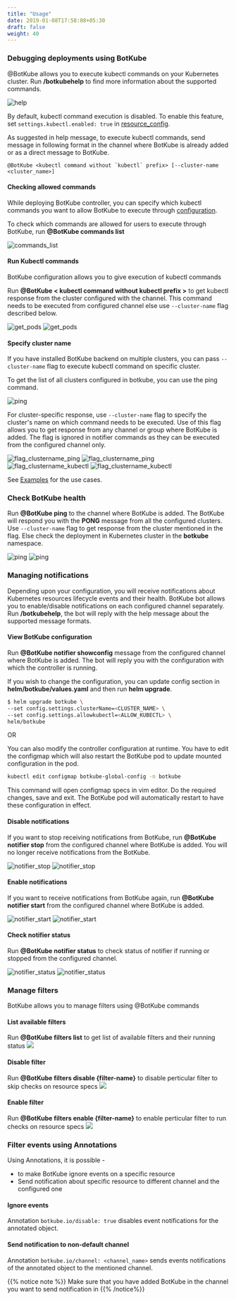 ```yaml
---
title: "Usage"
date: 2019-01-08T17:58:08+05:30
draft: false
weight: 40
---
```


### Debugging deployments using BotKube

@BotKube allows you to execute kubectl commands on your Kubernetes cluster.
Run **/botkubehelp** to find more information about the supported commands.


![help](/images/help.png)

By default, kubectl command execution is disabled. To enable this feature, set `settings.kubectl.enabled: true` in <a href=/configuration/#resource-config-yaml-syntax>resource_config</a>.

As suggested in help message, to execute kubectl commands, send message in following format in the channel where BotKube is already added or as a direct message to BotKube.
```
@BotKube <kubectl command without `kubectl` prefix> [--cluster-name <cluster_name>]
```

#### Checking allowed commands

While deploying BotKube controller, you can specify which kubectl commands you want to allow BotKube to execute through <a href=/configuration>configuration</a>.

To check which commands are allowed for users to execute through BotKube, run **@BotKube commands list**

![commands_list](/images/commands_list.png)

#### Run Kubectl commands

BotKube configuration allows you to give execution of kubectl commands

Run **@BotKube < kubectl command without kubectl prefix >** to get kubectl response from the cluster configured with the channel.
This command needs to be executed from configured channel else use `--cluster-name` flag described below.

![get_pods](/images/get_namespaces.png)
![get_pods](/images/mm_get_ns.png)

#### Specify cluster name
If you have installed BotKube backend on multiple clusters, you can pass `--cluster-name` flag to execute kubectl command on specific cluster.

To get the list of all clusters configured in botkube, you can use the ping command.

![ping](/images/ping.png)

For cluster-specific response,
use `--cluster-name` flag to specify the cluster's name on which command needs to be executed.
Use of this flag allows you to get response from any channel or group where BotKube is added.
The flag is ignored in notifier commands as they can be executed from the configured channel only.

![flag_clustername_ping](/images/flag_clustername_ping.png)
![flag_clustername_ping](/images/mm_flag_clustername_ping.png)
![flag_clustername_kubectl](/images/flag_clustername_kubectl.png)
![flag_clustername_kubectl](/images/mm_flag_clustername_kubectl.png)

See [Examples](/examples/#h-examples) for the use cases.

### Check BotKube health

Run **@BotKube ping** to the channel where BotKube is added. The BotKube will respond you with the **PONG** message from all the configured clusters. Use `--cluster-name` flag to get response from the cluster mentioned in the flag. Else check the deployment in Kubernetes cluster in the **botkube** namespace.

![ping](/images/ping.png)
![ping](/images/mm_ping.png)

### Managing notifications

Depending upon your configuration, you will receive notifications about Kubernetes resources lifecycle events and their health.
BotKube bot allows you to enable/disable notifications on each configured channel separately. Run **/botkubehelp**, the bot will reply with the help message about the supported message formats.

#### View BotKube configuration

Run **@BotKube notifier showconfig** message from the configured channel where BotKube is added. The bot will reply you with the configuration with which the controller is running.

If you wish to change the configuration, you can update config section in **helm/botkube/values.yaml** and then run **helm upgrade**.

```bash
$ helm upgrade botkube \
--set config.settings.clusterName=<CLUSTER_NAME> \
--set config.settings.allowkubectl=<ALLOW_KUBECTL> \
helm/botkube
```
OR

You can also modify the controller configuration at runtime. You have to edit the configmap which will also restart the BotKube pod to update mounted configuration in the pod.

```bash
kubectl edit configmap botkube-global-config -n botkube
```

This command will open configmap specs in vim editor. Do the required changes, save and exit. The BotKube pod will automatically restart to have these configuration in effect.

#### Disable notifications

If you want to stop receiving notifications from BotKube, run
**@BotKube notifier stop**
from the configured channel where BotKube is added. You will no longer receive notifications from the BotKube.

![notifier_stop](/images/notifier_stop.png)
![notifier_stop](/images/mm_notifier_stop.png)

#### Enable notifications

If you want to receive notifications from BotKube again, run
**@BotKube notifier start**
from the configured channel where BotKube is added.

![notifier_start](/images/notifier_start.png)
![notifier_start](/images/mm_notifier_start.png)

#### Check notifier status

Run **@BotKube notifier status** to check status of notifier if running or stopped from the configured channel.

![notifier_status](/images/notifier_status.png)
![notifier_status](/images/mm_notifier_status.png)

### Manage filters

BotKube allows you to manage filters using @BotKube commands

#### List available filters

Run **@BotKube filters list** to get list of available filters and their running status
![](/images/filters_list.png)

#### Disable filter

Run **@BotKube filters disable {filter-name}** to disable perticular filter to skip checks on resource specs
![](/images/filters_disable.png)

#### Enable filter

Run **@BotKube filters enable {filter-name}** to enable perticular filter to run checks on resource specs
![](/images/filters_enable.png)

### Filter events using Annotations

Using Annotations, it is possible -

- to make BotKube ignore events on a specific resource
- Send notification about specific resource to different channel and the configured one

#### Ignore events

Annotation `botkube.io/disable: true` disables event notifications for the annotated object.

#### Send notification to non-default channel

Annotation `botkube.io/channel: <channel_name>` sends events notifications of the annotated object to the mentioned channel.

{{% notice note %}}
Make sure that you have added BotKube in the channel you want to send notification in
{{% /notice%}}
